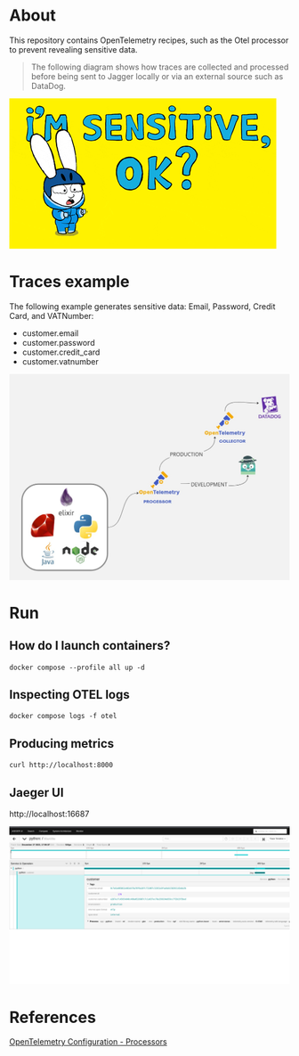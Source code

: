 # About

This repository contains OpenTelemetry recipes, such as the Otel processor to prevent revealing sensitive data.

> The following diagram shows how traces are collected and processed before being sent to Jagger locally or via an external source such as DataDog.

![sensitive data](images/sensitive.gif)

# Traces example

The following example generates sensitive data: Email, Password, Credit Card, and VATNumber:

- customer.email
- customer.password
- customer.credit_card
- customer.vatnumber

![example diagram](images/diagram_example.jpg)

# Run

## How do I launch containers?

```shell
docker compose --profile all up -d 
```

## Inspecting OTEL logs

```shell
docker compose logs -f otel
```

## Producing metrics

```shell
curl http://localhost:8000
```

## Jaeger UI

http://localhost:16687

![Jaeger hashed sensitive data](images/jaeger-hash.png)

# References

[OpenTelemetry Configuration - Processors](https://opentelemetry.io/docs/collector/configuration/#processors)